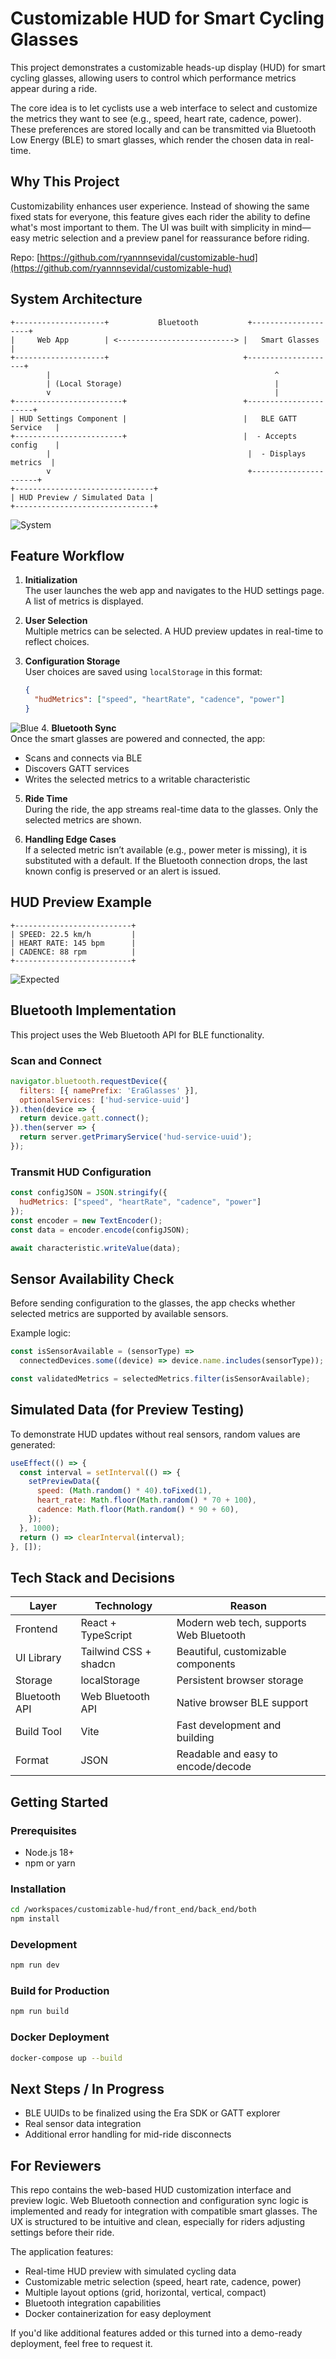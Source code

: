 # Customizable HUD for Smart Cycling Glasses

This project demonstrates a customizable heads-up display (HUD) for smart cycling glasses, allowing users to control which performance metrics appear during a ride.

The core idea is to let cyclists use a web interface to select and customize the metrics they want to see (e.g., speed, heart rate, cadence, power). These preferences are stored locally and can be transmitted via Bluetooth Low Energy (BLE) to smart glasses, which render the chosen data in real-time.

## Why This Project

Customizability enhances user experience. Instead of showing the same fixed stats for everyone, this feature gives each rider the ability to define what's most important to them. The UI was built with simplicity in mind—easy metric selection and a preview panel for reassurance before riding.

Repo: [https://github.com/ryannnsevidal/customizable-hud](https://github.com/ryannnsevidal/customizable-hud)

## System Architecture

```
+--------------------+           Bluetooth           +--------------------+
|     Web App        | <--------------------------> |   Smart Glasses     |
+--------------------+                              +--------------------+
        |                                                  ^
        | (Local Storage)                                  |
        v                                                  |
+------------------------+                          +----------------------+
| HUD Settings Component |                          |   BLE GATT Service   |
+------------------------+                          |  - Accepts config    |
        |                                            |  - Displays metrics  |
        v                                            +----------------------+
+-------------------------------+
| HUD Preview / Simulated Data |
+-------------------------------+
```
![System](System-Arch.png)
## Feature Workflow

1. **Initialization**  
   The user launches the web app and navigates to the HUD settings page. A list of metrics is displayed.

2. **User Selection**  
   Multiple metrics can be selected. A HUD preview updates in real-time to reflect choices.

3. **Configuration Storage**  
   User choices are saved using `localStorage` in this format:
   ```json
   {
     "hudMetrics": ["speed", "heartRate", "cadence", "power"]
   }
   ```
![Blue](Bleutooth.png)
4. **Bluetooth Sync**  
   Once the smart glasses are powered and connected, the app:
   - Scans and connects via BLE
   - Discovers GATT services
   - Writes the selected metrics to a writable characteristic

5. **Ride Time**  
   During the ride, the app streams real-time data to the glasses. Only the selected metrics are shown.

6. **Handling Edge Cases**  
   If a selected metric isn’t available (e.g., power meter is missing), it is substituted with a default. If the Bluetooth connection drops, the last known config is preserved or an alert is issued.

## HUD Preview Example

```
+--------------------------+
| SPEED: 22.5 km/h         |
| HEART RATE: 145 bpm      |
| CADENCE: 88 rpm          |
+--------------------------+
```
![Expected](expected.png)
## Bluetooth Implementation

This project uses the Web Bluetooth API for BLE functionality.

### Scan and Connect
```js
navigator.bluetooth.requestDevice({
  filters: [{ namePrefix: 'EraGlasses' }],
  optionalServices: ['hud-service-uuid']
}).then(device => {
  return device.gatt.connect();
}).then(server => {
  return server.getPrimaryService('hud-service-uuid');
});
```

### Transmit HUD Configuration
```js
const configJSON = JSON.stringify({ 
  hudMetrics: ["speed", "heartRate", "cadence", "power"] 
});
const encoder = new TextEncoder();
const data = encoder.encode(configJSON);

await characteristic.writeValue(data);
```

## Sensor Availability Check

Before sending configuration to the glasses, the app checks whether selected metrics are supported by available sensors.

Example logic:
```js
const isSensorAvailable = (sensorType) =>
  connectedDevices.some((device) => device.name.includes(sensorType));

const validatedMetrics = selectedMetrics.filter(isSensorAvailable);
```

## Simulated Data (for Preview Testing)

To demonstrate HUD updates without real sensors, random values are generated:

```js
useEffect(() => {
  const interval = setInterval(() => {
    setPreviewData({
      speed: (Math.random() * 40).toFixed(1),
      heart_rate: Math.floor(Math.random() * 70 + 100),
      cadence: Math.floor(Math.random() * 90 + 60),
    });
  }, 1000);
  return () => clearInterval(interval);
}, []);
```

## Tech Stack and Decisions

| Layer         | Technology             | Reason                                |
|---------------|-------------------------|----------------------------------------|
| Frontend      | React + TypeScript      | Modern web tech, supports Web Bluetooth|
| UI Library    | Tailwind CSS + shadcn  | Beautiful, customizable components     |
| Storage       | localStorage            | Persistent browser storage             |
| Bluetooth API | Web Bluetooth API       | Native browser BLE support             |
| Build Tool    | Vite                    | Fast development and building          |
| Format        | JSON                    | Readable and easy to encode/decode     |

## Getting Started

### Prerequisites
- Node.js 18+ 
- npm or yarn

### Installation
```bash
cd /workspaces/customizable-hud/front_end/back_end/both
npm install
```

### Development
```bash
npm run dev
```

### Build for Production
```bash
npm run build
```

### Docker Deployment
```bash
docker-compose up --build
```

## Next Steps / In Progress

- BLE UUIDs to be finalized using the Era SDK or GATT explorer
- Real sensor data integration
- Additional error handling for mid-ride disconnects

## For Reviewers

This repo contains the web-based HUD customization interface and preview logic. Web Bluetooth connection and configuration sync logic is implemented and ready for integration with compatible smart glasses. The UX is structured to be intuitive and clean, especially for riders adjusting settings before their ride.

The application features:
- Real-time HUD preview with simulated cycling data
- Customizable metric selection (speed, heart rate, cadence, power)
- Multiple layout options (grid, horizontal, vertical, compact)
- Bluetooth integration capabilities
- Docker containerization for easy deployment

If you'd like additional features added or this turned into a demo-ready deployment, feel free to request it.
